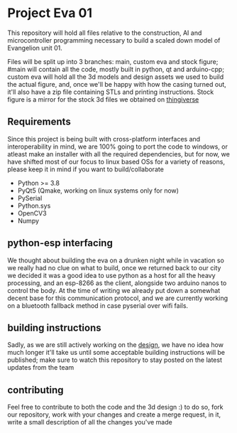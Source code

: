 # Project Eva 01

This repository will hold all files relative to the construction, AI and microcontroller programming necessary to build a scaled down model of Evangelion unit 01.

Files will be split up into 3 branches: main, custom eva and stock figure; #main will contain all the code, mostly built in python, qt and arduino-cpp; custom eva will hold all the 3d models and design assets we used to build the actual figure, and, once we'll be happy with how the casing turned out, it'll also have a zip file containing STLs and printing instructions. Stock figure is a mirror for the stock 3d files we obtained on [thingiverse](https://www.thingiverse.com/thing:1805621)

## Requirements
Since this project is being built with cross-platform interfaces and interoperability in mind, we are 100% going to port the code to windows, or atleast make an installer with all the required dependencies, but for now, we have shifted most of our focus to linux based OSs for a variety of reasons, please keep it in mind if you want to build/collaborate
- Python >= 3.8
- PyQt5 (Qmake, working on linux systems only for now)
- PySerial
- Python.sys
- OpenCV3
- Numpy
## python-esp interfacing

We thought about building the eva on a drunken night while in vacation so we really had no clue on what to build, once we returned back to our city we decided it was a good idea to use python as a host for all the heavy processing, and an esp-8266 as the client, alongside two arduino nanos to control the body. At the time of writing we already put down a somewhat decent base for this communication protocol, and we are currently working on a bluetooth fallback method in case pyserial over wifi fails.

## building instructions

Sadly, as we are still actively working on the [design](https://media.discordapp.net/attachments/704041576195686421/1004119796620734584/unknown.png), we have no idea how much longer it'll take us until some acceptable building instructions will be published; make sure to watch this repository to stay posted on the latest updates from the team

## contributing

Feel free to contribute to both the code and the 3d design :) to do so, fork our repository, work with your changes and create a merge request, in it, write a small description of all the changes you've made
